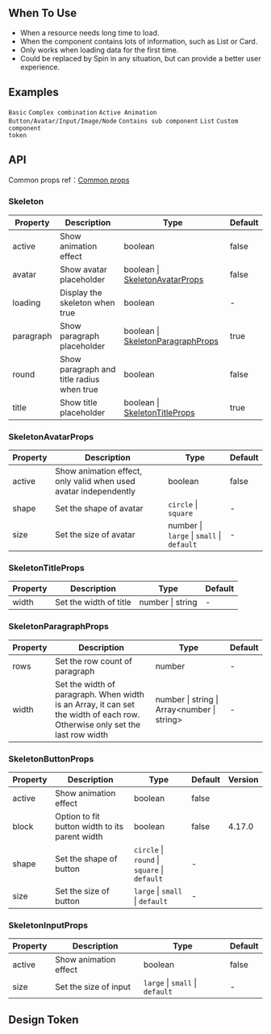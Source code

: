 
## When To Use

- When a resource needs long time to load.
- When the component contains lots of information, such as List or Card.
- Only works when loading data for the first time.
- Could be replaced by Spin in any situation, but can provide a better user experience.

## Examples

<!-- prettier-ignore -->
<code src="./demo/basic.tsx">Basic</code>
<code src="./demo/complex.tsx">Complex combination</code>
<code src="./demo/active.tsx">Active Animation</code>
<code src="./demo/element.tsx">Button/Avatar/Input/Image/Node</code>
<code src="./demo/children.tsx">Contains sub component</code>
<code src="./demo/list.tsx">List</code>
<code src="./demo/componentToken.tsx" debug>Custom component token</code>

## API

Common props ref：[Common props](/docs/react/common-props)

### Skeleton

| Property | Description | Type | Default |
| --- | --- | --- | --- |
| active | Show animation effect | boolean | false |
| avatar | Show avatar placeholder | boolean \| [SkeletonAvatarProps](#skeletonavatarprops) | false |
| loading | Display the skeleton when true | boolean | - |
| paragraph | Show paragraph placeholder | boolean \| [SkeletonParagraphProps](#skeletonparagraphprops) | true |
| round | Show paragraph and title radius when true | boolean | false |
| title | Show title placeholder | boolean \| [SkeletonTitleProps](#skeletontitleprops) | true |

### SkeletonAvatarProps

| Property | Description | Type | Default |
| --- | --- | --- | --- |
| active | Show animation effect, only valid when used avatar independently | boolean | false |
| shape | Set the shape of avatar | `circle` \| `square` | - |
| size | Set the size of avatar | number \| `large` \| `small` \| `default` | - |

### SkeletonTitleProps

| Property | Description            | Type             | Default |
| -------- | ---------------------- | ---------------- | ------- |
| width    | Set the width of title | number \| string | -       |

### SkeletonParagraphProps

| Property | Description | Type | Default |
| --- | --- | --- | --- |
| rows | Set the row count of paragraph | number | - |
| width | Set the width of paragraph. When width is an Array, it can set the width of each row. Otherwise only set the last row width | number \| string \| Array&lt;number \| string> | - |

### SkeletonButtonProps

| Property | Description | Type | Default | Version |
| --- | --- | --- | --- | --- |
| active | Show animation effect | boolean | false |  |
| block | Option to fit button width to its parent width | boolean | false | 4.17.0 |
| shape | Set the shape of button | `circle` \| `round` \| `square` \| `default` | - |  |
| size | Set the size of button | `large` \| `small` \| `default` | - |  |

### SkeletonInputProps

| Property | Description           | Type                            | Default |
| -------- | --------------------- | ------------------------------- | ------- |
| active   | Show animation effect | boolean                         | false   |
| size     | Set the size of input | `large` \| `small` \| `default` | -       |

## Design Token

<ComponentTokenTable component="Skeleton"></ComponentTokenTable>
